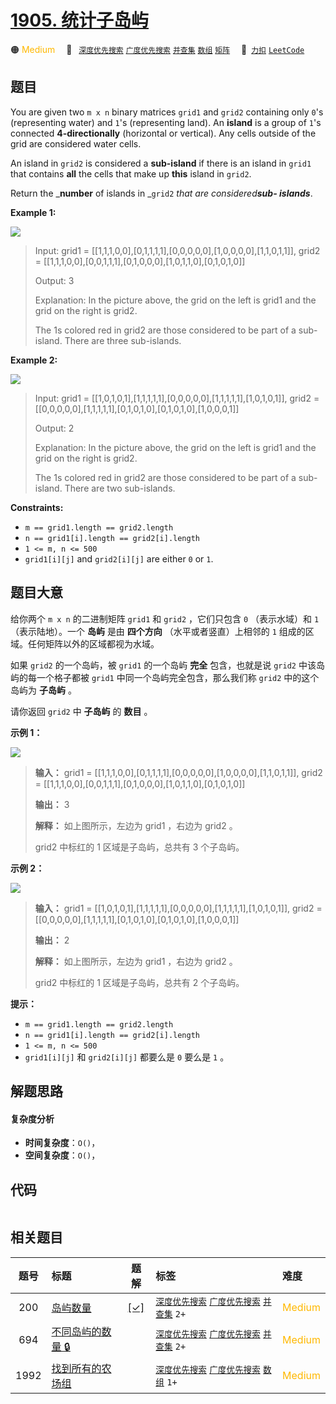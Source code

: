 # [1905. 统计子岛屿](https://2xiao.github.io/leetcode-js/problem/1905.html)

🟠 <font color=#ffb800>Medium</font>&emsp; 🔖&ensp; [`深度优先搜索`](/tag/depth-first-search.md) [`广度优先搜索`](/tag/breadth-first-search.md) [`并查集`](/tag/union-find.md) [`数组`](/tag/array.md) [`矩阵`](/tag/matrix.md)&emsp; 🔗&ensp;[`力扣`](https://leetcode.cn/problems/count-sub-islands) [`LeetCode`](https://leetcode.com/problems/count-sub-islands)

## 题目

You are given two `m x n` binary matrices `grid1` and `grid2` containing only
`0`'s (representing water) and `1`'s (representing land). An **island** is a
group of `1`'s connected **4-directionally** (horizontal or vertical). Any
cells outside of the grid are considered water cells.

An island in `grid2` is considered a **sub-island** if there is an island in
`grid1` that contains **all** the cells that make up **this** island in
`grid2`.

Return the _**number** of islands in _`grid2` _that are considered**sub-
islands**_.



**Example 1:**

![](https://assets.leetcode.com/uploads/2021/06/10/test1.png)

> Input: grid1 = [[1,1,1,0,0],[0,1,1,1,1],[0,0,0,0,0],[1,0,0,0,0],[1,1,0,1,1]], grid2 = [[1,1,1,0,0],[0,0,1,1,1],[0,1,0,0,0],[1,0,1,1,0],[0,1,0,1,0]]
> 
> Output: 3
> 
> Explanation: In the picture above, the grid on the left is grid1 and the grid on the right is grid2.
> 
> The 1s colored red in grid2 are those considered to be part of a sub-island. There are three sub-islands.

**Example 2:**

![](https://assets.leetcode.com/uploads/2021/06/03/testcasex2.png)

> Input: grid1 = [[1,0,1,0,1],[1,1,1,1,1],[0,0,0,0,0],[1,1,1,1,1],[1,0,1,0,1]], grid2 = [[0,0,0,0,0],[1,1,1,1,1],[0,1,0,1,0],[0,1,0,1,0],[1,0,0,0,1]]
> 
> Output: 2 
> 
> Explanation: In the picture above, the grid on the left is grid1 and the grid on the right is grid2.
> 
> The 1s colored red in grid2 are those considered to be part of a sub-island. There are two sub-islands.

**Constraints:**

  * `m == grid1.length == grid2.length`
  * `n == grid1[i].length == grid2[i].length`
  * `1 <= m, n <= 500`
  * `grid1[i][j]` and `grid2[i][j]` are either `0` or `1`.


## 题目大意

给你两个 `m x n` 的二进制矩阵 `grid1` 和 `grid2` ，它们只包含 `0` （表示水域）和 `1` （表示陆地）。一个 **岛屿**
是由 **四个方向** （水平或者竖直）上相邻的 `1` 组成的区域。任何矩阵以外的区域都视为水域。

如果 `grid2` 的一个岛屿，被 `grid1` 的一个岛屿 **完全** 包含，也就是说 `grid2` 中该岛屿的每一个格子都被 `grid1`
中同一个岛屿完全包含，那么我们称 `grid2` 中的这个岛屿为 **子岛屿** 。

请你返回 `grid2` 中 **子岛屿** 的 **数目** 。

**示例 1：**

![](https://assets.leetcode.com/uploads/2021/06/10/test1.png)

> 
> 
> 
> 
> 
> **输入：** grid1 = [[1,1,1,0,0],[0,1,1,1,1],[0,0,0,0,0],[1,0,0,0,0],[1,1,0,1,1]], grid2 = [[1,1,1,0,0],[0,0,1,1,1],[0,1,0,0,0],[1,0,1,1,0],[0,1,0,1,0]]
> 
> **输出：** 3
> 
> **解释：** 如上图所示，左边为 grid1 ，右边为 grid2 。
> 
> grid2 中标红的 1 区域是子岛屿，总共有 3 个子岛屿。
> 
> 

**示例 2：**

![](https://assets.leetcode.com/uploads/2021/06/03/testcasex2.png)

> 
> 
> 
> 
> 
> **输入：** grid1 = [[1,0,1,0,1],[1,1,1,1,1],[0,0,0,0,0],[1,1,1,1,1],[1,0,1,0,1]], grid2 = [[0,0,0,0,0],[1,1,1,1,1],[0,1,0,1,0],[0,1,0,1,0],[1,0,0,0,1]]
> 
> **输出：** 2 
> 
> **解释：** 如上图所示，左边为 grid1 ，右边为 grid2 。
> 
> grid2 中标红的 1 区域是子岛屿，总共有 2 个子岛屿。
> 
> 

**提示：**

  * `m == grid1.length == grid2.length`
  * `n == grid1[i].length == grid2[i].length`
  * `1 <= m, n <= 500`
  * `grid1[i][j]` 和 `grid2[i][j]` 都要么是 `0` 要么是 `1` 。


## 解题思路

#### 复杂度分析

- **时间复杂度**：`O()`，
- **空间复杂度**：`O()`，

## 代码

```javascript

```

## 相关题目

<!-- prettier-ignore -->
| 题号 | 标题 | 题解 | 标签 | 难度 |
| :------: | :------ | :------: | :------ | :------ |
| 200 | [岛屿数量](https://leetcode.com/problems/number-of-islands) | [[✓]](/problem/0200.md) |  [`深度优先搜索`](/tag/depth-first-search.md) [`广度优先搜索`](/tag/breadth-first-search.md) [`并查集`](/tag/union-find.md) `2+` | <font color=#ffb800>Medium</font> |
| 694 | [不同岛屿的数量 🔒](https://leetcode.com/problems/number-of-distinct-islands) |  |  [`深度优先搜索`](/tag/depth-first-search.md) [`广度优先搜索`](/tag/breadth-first-search.md) [`并查集`](/tag/union-find.md) `2+` | <font color=#ffb800>Medium</font> |
| 1992 | [找到所有的农场组](https://leetcode.com/problems/find-all-groups-of-farmland) |  |  [`深度优先搜索`](/tag/depth-first-search.md) [`广度优先搜索`](/tag/breadth-first-search.md) [`数组`](/tag/array.md) `1+` | <font color=#ffb800>Medium</font> |